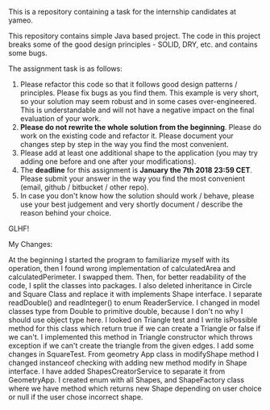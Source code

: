This is a repository containing a task for the internship candidates at yameo.

This repository contains simple Java based project.
The code in this project breaks some of the good design principles - SOLID, DRY, etc. and contains some bugs.

The assignment task is as follows:

1. Please refactor this code so that it follows good design patterns / principles. 
Please fix bugs as you find them. This example is very short, so your solution may seem robust and in some cases over-engineered. This is understandable and will not have a negative impact on the final evaluation of your work.
2. **Please do not rewrite the whole solution from the beginning**. 
Please do work on the existing code and refactor it. 
Please document your changes step by step in the way you find the most convenient.
3. Please add at least one additional shape to the application (you may try adding one before and one after your modifications). 
4. The **deadline** for this assignment is **January the 7th 2018 23:59 CET**. 
Please submit your answer in the way you find the most convenient (email, github / bitbucket / other repo).
5. In case you don't know how the solution should work / behave, 
please use your best judgement and very shortly document / describe the reason behind your choice.

GLHF!

My Changes:

At the beginning I started the program to familiarize myself with its operation, 
then I found wrong implementation of calculatedArea and calculatedPerimeter. I swapped them.
Then, for better readability of the code, I split the classes into packages. 
I also deleted inheritance in Circle and Square Class and replace it with implements Shape interface.
I separate readDouble() and readInteger() to enum ReaderService.
I changed in model classes type from Double to primitive double, because I don't no why I should use object type here.
I looked on Triangle test and I write isPossible method for this class which return true if we can create a Triangle or false if we can't.
I implemented this method in Triangle constructor which throws exception if we can't create the triangle from the given edges.
I add some changes in SquareTest.
From geometry App class in modifyShape method I changed instanceof checking with adding new method modify in Shape interface.
I have added ShapesCreatorService to separate it from GeometryApp.
I created enum with all Shapes, and ShapeFactory class where we have method which returns new Shape depending on user choice or null if the user chose incorrect shape.

